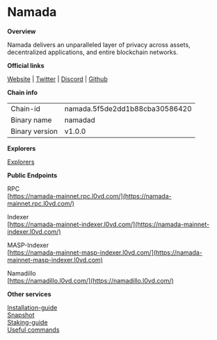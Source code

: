 # Namada

**Overview**

Namada delivers an unparalleled layer of privacy across assets, decentralized applications, and entire blockchain networks.

**Official links**

[Website](https://namada.net/) | [Twitter](https://twitter.com/namada) | [Discord](https://discord.com/invite/namada) | [Github](https://github.com/anoma/namada)

**Chain info**

|  |  |
| ------ | ------ |
| Chain-id | namada.5f5de2dd1b88cba30586420 |
| Binary name | namadad |
| Binary version | v1.0.0 |


**Explorers**

[Explorers](https://namada.net/apps#explorers)

**Public Endpoints**

RPC\
[https://namada-mainnet.rpc.l0vd.com/](https://namada-mainnet.rpc.l0vd.com/)

Indexer\
[https://namada-mainnet-indexer.l0vd.com/](https://namada-mainnet-indexer.l0vd.com/)

MASP-Indexer\
[https://namada-mainnet-masp-indexer.l0vd.com/](https://namada-mainnet-masp-indexer.l0vd.com)

Namadillo\
[https://namadillo.l0vd.com/](https://namadillo.l0vd.com/)

**Other services**

[Installation-guide](installation-guide/)\
[Snapshot](snapshot/)\
[Staking-guide](staking-guide)\
[Useful commands](useful-commands/)
